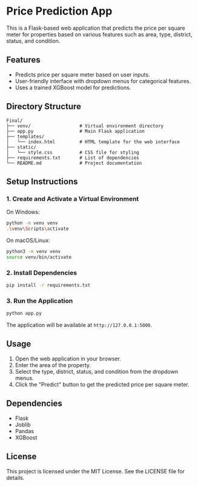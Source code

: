 # Price Prediction App

This is a Flask-based web application that predicts the price per square meter for properties based on various features such as area, type, district, status, and condition.

## Features

- Predicts price per square meter based on user inputs.
- User-friendly interface with dropdown menus for categorical features.
- Uses a trained XGBoost model for predictions.

## Directory Structure

```
Final/
├── venv/                  # Virtual environment directory
├── app.py                 # Main Flask application
├── templates/
│   └── index.html         # HTML template for the web interface
├── static/
│   └── style.css          # CSS file for styling
├── requirements.txt       # List of dependencies
└── README.md              # Project documentation
```

## Setup Instructions


### 1. Create and Activate a Virtual Environment

On Windows:

```sh
python -m venv venv
.\venv\Scripts\activate
```

On macOS/Linux:

```sh
python3 -m venv venv
source venv/bin/activate
```

### 2. Install Dependencies

```sh
pip install -r requirements.txt
```

### 3. Run the Application

```sh
python app.py
```

The application will be available at `http://127.0.0.1:5000`.

## Usage

1. Open the web application in your browser.
2. Enter the area of the property.
3. Select the type, district, status, and condition from the dropdown menus.
4. Click the "Predict" button to get the predicted price per square meter.

## Dependencies

- Flask
- Joblib
- Pandas
- XGBoost

## License

This project is licensed under the MIT License. See the LICENSE file for details.